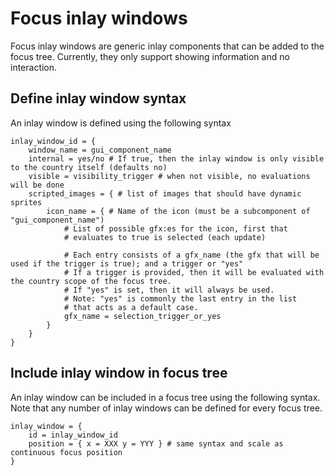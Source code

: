 # Focus inlay windows
Focus inlay windows are generic inlay components that can be added
to the focus tree. Currently, they only support showing information
and no interaction.

## Define inlay window syntax
An inlay window is defined using the following syntax
```
inlay_window_id = {
    window_name = gui_component_name
    internal = yes/no # If true, then the inlay window is only visible to the country itself (defaults no) 
    visible = visibility_trigger # when not visible, no evaluations will be done
    scripted_images = { # list of images that should have dynamic sprites
        icon_name = { # Name of the icon (must be a subcomponent of "gui_component_name")
            # List of possible gfx:es for the icon, first that
            # evaluates to true is selected (each update)

            # Each entry consists of a gfx_name (the gfx that will be used if the trigger is true); and a trigger or "yes"
            # If a trigger is provided, then it will be evaluated with the country scope of the focus tree.
            # If "yes" is set, then it will always be used.
            # Note: "yes" is commonly the last entry in the list
            # that acts as a default case.
            gfx_name = selection_trigger_or_yes
        }
    }
}
```

## Include inlay window in focus tree
An inlay window can be included in a focus tree using the following syntax. Note that any number of inlay windows can be defined for every focus tree.

```
inlay_window = {
    id = inlay_window_id
    position = { x = XXX y = YYY } # same syntax and scale as continuous focus position
}
```